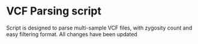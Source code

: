 # VCF Parsing script

Script is designed to parse multi-sample VCF files, with zygosity count and easy filtering format.
All changes have been updated
